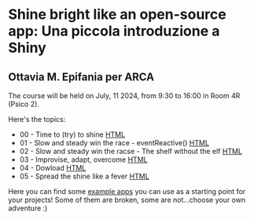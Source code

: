 # Shine bright like an open-source app: Una piccola introduzione a Shiny
## Ottavia M. Epifania per ARCA

The course will be held on July, 11 2024, from 9:30 to 16:00 in Room 4R (Psico 2). 

Here's the topics:

- 00 - Time to (try) to shine [HTML](slides/shiny.html)
- 01 - Slow and steady win the race - eventReactive() [HTML](slides/eventReactive.html)
- 02 - Slow and steady win the racse - The shelf without the elf [HTML](slides/shelf.html)
- 03 - Improvise, adapt, overcome [HTML](slides/ownData.html)
- 04 - Dowload [HTML](slides/download.html)
- 05 - Spread the shine like a fever [HTML](slides/deploy.html)

Here you can find some [example apps](appExamples) you can use as a starting point for your projects! Some of them are broken, some are not...choose your own adventure :)
